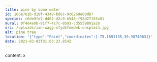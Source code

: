 ```yaml
---
title: pine by some water
id: 106e781b-d10f-4348-bd6c-0c62b9e00d97
species: c6de9fe2-d462-42c9-b548-f98d27153e01
mural: 0f404e0b-91f7-4c7c-8b93-cd5559891a28
src: /uploads/ian-wagg-sfyd5fnmdwk-unsplash.jpg
alt: pine tree
location: '{"type":"Point","coordinates":[-75.1891135,39.9874063]}'
date: 2021-03-03T01:03:23.854Z
---
```

content: x
